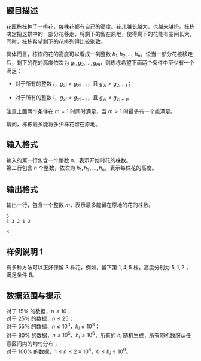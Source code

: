 ## 题目描述

花匠栋栋种了一排花，每株花都有自己的高度。花儿越长越大，也越来越挤。栋栋决定把这排中的一部分花移走，将剩下的留在原地，使得剩下的花能有空间长大，同时，栋栋希望剩下的花排列得比较别致。

具体而言，栋栋的花的高度可以看成一列整数 $h_1, h_2, \dots, h_n$。设当一部分花被移走后，剩下的花的高度依次为 $g_1, g_2, \dots, g_m$，则栋栋希望下面两个条件中至少有一个满足：

* 对于所有的整数 $i$，$g_{2i} > g_{2i-1}$，且 $g_{2i} > g_{2i+1}$；

* 对于所有的整数 $i$，$g_{2i} < g_{2i-1}$，且 $g_{2i} < g_{2i+1}$。

注意上面两个条件在 $m = 1$ 时同时满足，当 $m > 1$ 时最多有一个能满足。

请问，栋栋最多能将多少株花留在原地。

## 输入格式

输入的第一行包含一个整数 $n$，表示开始时花的株数。  
第二行包含 $n$ 个整数，依次为 $h_1, h_2, \dots, h_n$，表示每株花的高度。

## 输出格式

输出一行，包含一个整数 $m$，表示最多能留在原地的花的株数。


```input1
5
5 3 2 1 2
```
```output1
3
```

## 样例说明 1

有多种方法可以正好保留 $3$ 株花，例如，留下第 $1,4,5$ 株，高度分别为 $5,1,2$ ，满足条件 $B$。

## 数据范围与提示

对于 $15\%$ 的数据，$n \leq 10$；  
对于 $25\%$ 的数据，$n \leq 25$；  
对于 $55\%$ 的数据，$n \leq 10^3$，$h_i \leq 10^3$；  
对于 $80\%$ 的数据，$n \leq 10^5$，$h_i \leq 10^6$，所有的 $h_i$ 随机生成，所有随机数服从任意区间内的均匀分布；  
对于 $100\%$ 的数据，$1 \leq n \leq 2\times 10^6$，$0 \leq h_i \leq 10^9$。